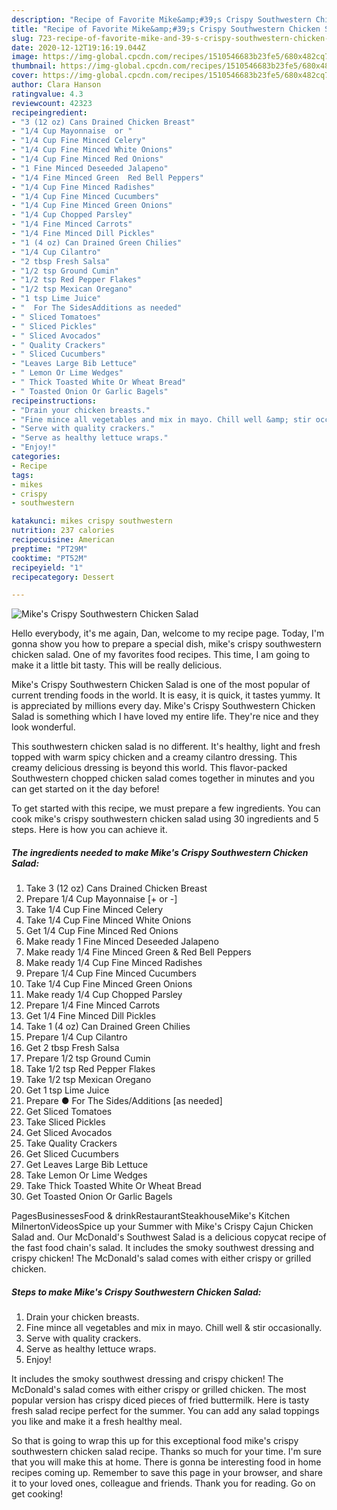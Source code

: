 ```yaml
---
description: "Recipe of Favorite Mike&amp;#39;s Crispy Southwestern Chicken Salad"
title: "Recipe of Favorite Mike&amp;#39;s Crispy Southwestern Chicken Salad"
slug: 723-recipe-of-favorite-mike-and-39-s-crispy-southwestern-chicken-salad
date: 2020-12-12T19:16:19.044Z
image: https://img-global.cpcdn.com/recipes/1510546683b23fe5/680x482cq70/mikes-crispy-southwestern-chicken-salad-recipe-main-photo.jpg
thumbnail: https://img-global.cpcdn.com/recipes/1510546683b23fe5/680x482cq70/mikes-crispy-southwestern-chicken-salad-recipe-main-photo.jpg
cover: https://img-global.cpcdn.com/recipes/1510546683b23fe5/680x482cq70/mikes-crispy-southwestern-chicken-salad-recipe-main-photo.jpg
author: Clara Hanson
ratingvalue: 4.3
reviewcount: 42323
recipeingredient:
- "3 (12 oz) Cans Drained Chicken Breast"
- "1/4 Cup Mayonnaise  or "
- "1/4 Cup Fine Minced Celery"
- "1/4 Cup Fine Minced White Onions"
- "1/4 Cup Fine Minced Red Onions"
- "1 Fine Minced Deseeded Jalapeno"
- "1/4 Fine Minced Green  Red Bell Peppers"
- "1/4 Cup Fine Minced Radishes"
- "1/4 Cup Fine Minced Cucumbers"
- "1/4 Cup Fine Minced Green Onions"
- "1/4 Cup Chopped Parsley"
- "1/4 Fine Minced Carrots"
- "1/4 Fine Minced Dill Pickles"
- "1 (4 oz) Can Drained Green Chilies"
- "1/4 Cup Cilantro"
- "2 tbsp Fresh Salsa"
- "1/2 tsp Ground Cumin"
- "1/2 tsp Red Pepper Flakes"
- "1/2 tsp Mexican Oregano"
- "1 tsp Lime Juice"
- "  For The SidesAdditions as needed"
- " Sliced Tomatoes"
- " Sliced Pickles"
- " Sliced Avocados"
- " Quality Crackers"
- " Sliced Cucumbers"
- "Leaves Large Bib Lettuce"
- " Lemon Or Lime Wedges"
- " Thick Toasted White Or Wheat Bread"
- " Toasted Onion Or Garlic Bagels"
recipeinstructions:
- "Drain your chicken breasts."
- "Fine mince all vegetables and mix in mayo. Chill well &amp; stir occasionally."
- "Serve with quality crackers."
- "Serve as healthy lettuce wraps."
- "Enjoy!"
categories:
- Recipe
tags:
- mikes
- crispy
- southwestern

katakunci: mikes crispy southwestern 
nutrition: 237 calories
recipecuisine: American
preptime: "PT29M"
cooktime: "PT52M"
recipeyield: "1"
recipecategory: Dessert

---
```



![Mike&#39;s Crispy Southwestern Chicken Salad](https://img-global.cpcdn.com/recipes/1510546683b23fe5/680x482cq70/mikes-crispy-southwestern-chicken-salad-recipe-main-photo.jpg)

Hello everybody, it's me again, Dan, welcome to my recipe page. Today, I'm gonna show you how to prepare a special dish, mike&#39;s crispy southwestern chicken salad. One of my favorites food recipes. This time, I am going to make it a little bit tasty. This will be really delicious.

Mike&#39;s Crispy Southwestern Chicken Salad is one of the most popular of current trending foods in the world. It is easy, it is quick, it tastes yummy. It is appreciated by millions every day. Mike&#39;s Crispy Southwestern Chicken Salad is something which I have loved my entire life. They're nice and they look wonderful.

This southwestern chicken salad is no different. It&#39;s healthy, light and fresh topped with warm spicy chicken and a creamy cilantro dressing. This creamy delicious dressing is beyond this world. This flavor-packed Southwestern chopped chicken salad comes together in minutes and you can get started on it the day before!


To get started with this recipe, we must prepare a few ingredients. You can cook mike&#39;s crispy southwestern chicken salad using 30 ingredients and 5 steps. Here is how you can achieve it.

<!--inarticleads1-->

##### The ingredients needed to make Mike&#39;s Crispy Southwestern Chicken Salad:

1. Take 3 (12 oz) Cans Drained Chicken Breast
1. Prepare 1/4 Cup Mayonnaise [+ or -]
1. Take 1/4 Cup Fine Minced Celery
1. Take 1/4 Cup Fine Minced White Onions
1. Get 1/4 Cup Fine Minced Red Onions
1. Make ready 1 Fine Minced Deseeded Jalapeno
1. Make ready 1/4 Fine Minced Green &amp; Red Bell Peppers
1. Make ready 1/4 Cup Fine Minced Radishes
1. Prepare 1/4 Cup Fine Minced Cucumbers
1. Take 1/4 Cup Fine Minced Green Onions
1. Make ready 1/4 Cup Chopped Parsley
1. Prepare 1/4 Fine Minced Carrots
1. Get 1/4 Fine Minced Dill Pickles
1. Take 1 (4 oz) Can Drained Green Chilies
1. Prepare 1/4 Cup Cilantro
1. Get 2 tbsp Fresh Salsa
1. Prepare 1/2 tsp Ground Cumin
1. Take 1/2 tsp Red Pepper Flakes
1. Take 1/2 tsp Mexican Oregano
1. Get 1 tsp Lime Juice
1. Prepare  ● For The Sides/Additions [as needed]
1. Get  Sliced Tomatoes
1. Take  Sliced Pickles
1. Get  Sliced Avocados
1. Take  Quality Crackers
1. Get  Sliced Cucumbers
1. Get Leaves Large Bib Lettuce
1. Take  Lemon Or Lime Wedges
1. Take  Thick Toasted White Or Wheat Bread
1. Get  Toasted Onion Or Garlic Bagels


PagesBusinessesFood &amp; drinkRestaurantSteakhouseMike&#39;s Kitchen MilnertonVideosSpice up your Summer with Mike&#39;s Crispy Cajun Chicken Salad and. Our McDonald&#39;s Southwest Salad is a delicious copycat recipe of the fast food chain&#39;s salad. It includes the smoky southwest dressing and crispy chicken! The McDonald&#39;s salad comes with either crispy or grilled chicken. 

<!--inarticleads2-->

##### Steps to make Mike&#39;s Crispy Southwestern Chicken Salad:

1. Drain your chicken breasts.
1. Fine mince all vegetables and mix in mayo. Chill well &amp; stir occasionally.
1. Serve with quality crackers.
1. Serve as healthy lettuce wraps.
1. Enjoy!


It includes the smoky southwest dressing and crispy chicken! The McDonald&#39;s salad comes with either crispy or grilled chicken. The most popular version has crispy diced pieces of fried buttermilk. Here is tasty fresh salad recipe perfect for the summer. You can add any salad toppings you like and make it a fresh healthy meal. 

So that is going to wrap this up for this exceptional food mike&#39;s crispy southwestern chicken salad recipe. Thanks so much for your time. I'm sure that you will make this at home. There is gonna be interesting food in home recipes coming up. Remember to save this page in your browser, and share it to your loved ones, colleague and friends. Thank you for reading. Go on get cooking!

